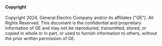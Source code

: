 #### **Copyright**

Copyright 2024, General Electric Company and/or its affiliates ("GE"). All Rights Reserved. This document is the confidential
and proprietary information of GE and may not be reproduced, transmitted, stored, or copied in whole or in part, or used to
furnish information to others, without the prior written permission of GE.
